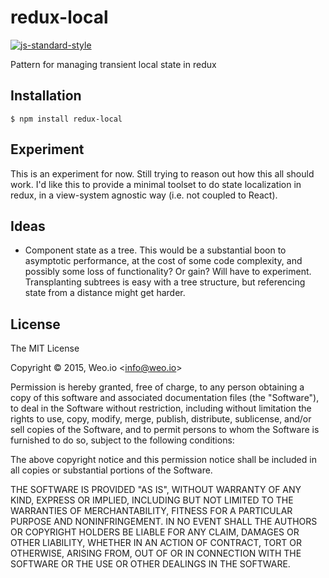 
# redux-local

[![js-standard-style](https://img.shields.io/badge/code%20style-standard-brightgreen.svg?style=flat)](https://github.com/feross/standard)

Pattern for managing transient local state in redux

## Installation

    $ npm install redux-local

## Experiment

This is an experiment for now.  Still trying to reason out how this all should work.  I'd like this to provide a minimal toolset to do state localization in redux, in a view-system agnostic way (i.e. not coupled to React).

## Ideas

  * Component state as a tree.  This would be a substantial boon to asymptotic performance, at the cost of some code complexity, and possibly some loss of functionality?  Or gain?  Will have to experiment.  Transplanting subtrees is easy with a tree structure, but referencing state from a distance might get harder.

## License

The MIT License

Copyright &copy; 2015, Weo.io &lt;info@weo.io&gt;

Permission is hereby granted, free of charge, to any person obtaining a copy of this software and associated documentation files (the "Software"), to deal in the Software without restriction, including without limitation the rights to use, copy, modify, merge, publish, distribute, sublicense, and/or sell copies of the Software, and to permit persons to whom the Software is furnished to do so, subject to the following conditions:

The above copyright notice and this permission notice shall be included in all copies or substantial portions of the Software.

THE SOFTWARE IS PROVIDED "AS IS", WITHOUT WARRANTY OF ANY KIND, EXPRESS OR IMPLIED, INCLUDING BUT NOT LIMITED TO THE WARRANTIES OF MERCHANTABILITY, FITNESS FOR A PARTICULAR PURPOSE AND NONINFRINGEMENT. IN NO EVENT SHALL THE AUTHORS OR COPYRIGHT HOLDERS BE LIABLE FOR ANY CLAIM, DAMAGES OR OTHER LIABILITY, WHETHER IN AN ACTION OF CONTRACT, TORT OR OTHERWISE, ARISING FROM, OUT OF OR IN CONNECTION WITH THE SOFTWARE OR THE USE OR OTHER DEALINGS IN THE SOFTWARE.
